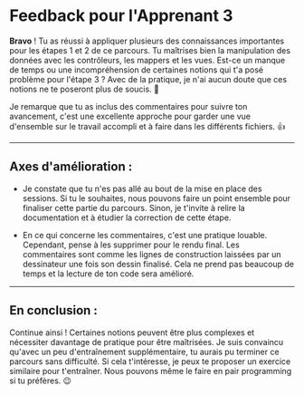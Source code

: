 # Feedback pour l'Apprenant 3

**Bravo** ! Tu as réussi à appliquer plusieurs des connaissances importantes pour les étapes 1 et 2 de ce parcours. Tu maîtrises bien la manipulation des données avec les contrôleurs, les mappers et les vues. Est-ce un manque de temps ou une incompréhension de certaines notions qui t'a posé problème pour l'étape 3 ? Avec de la pratique, je n'ai aucun doute que ces notions ne te poseront plus de soucis. 🙂

Je remarque que tu as inclus des commentaires pour suivre ton avancement, c'est une excellente approche pour garder une vue d'ensemble sur le travail accompli et à faire dans les différents fichiers. 👍

---

## Axes d'amélioration :

- Je constate que tu n'es pas allé au bout de la mise en place des sessions. Si tu le souhaites, nous pouvons faire un point ensemble pour finaliser cette partie du parcours. Sinon, je t'invite à relire la documentation et à étudier la correction de cette étape.

- En ce qui concerne les commentaires, c'est une pratique louable. Cependant, pense à les supprimer pour le rendu final. Les commentaires sont comme les lignes de construction laissées par un dessinateur une fois son dessin finalisé. Cela ne prend pas beaucoup de temps et la lecture de ton code sera amélioré.

---

## En conclusion :

Continue ainsi ! Certaines notions peuvent être plus complexes et nécessiter davantage de pratique pour être maîtrisées. Je suis convaincu qu'avec un peu d'entraînement supplémentaire, tu aurais pu terminer ce parcours sans difficulté. Si cela t'intéresse, je peux te proposer un exercice similaire pour t'entraîner. Nous pouvons même le faire en pair programming si tu préfères. 😉
